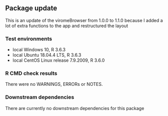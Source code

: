 ## Package update
This is an update of the viromeBrowser from 1.0.0 to 1.1.0 because I added a lot of extra functions to the app and restructured the layout
  
### Test environments
* local Windows 10, R 3.6.3
* local Ubuntu 18.04.4 LTS, R 3.6.3
* local CentOS Linux release 7.9.2009, R 3.6.0


### R CMD check results
There were no WARNINGS, ERRORs or NOTES.

### Downstream dependencies
There are currently no downstream dependencies for this package